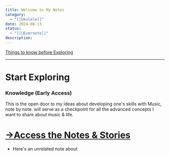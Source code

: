 ```yaml
---
title: Welcome to My Notes
category:
  - "[[Ukulele]]"
date: 2024-08-13
status:
  - "[[🌲Evernote]]"
description:
---
```

[Things to know before Exploring](/notes/index)

---
# Start Exploring

### Knowledge (Early Access)
This is the open door to my ideas about developing one's skills with Music, note by note. will serve as a checkpoint for all the advanced concepts I want to share about music & life.
# [→Access the Notes & Stories](/notes/moctips) 


- Here's an unrelated note about



